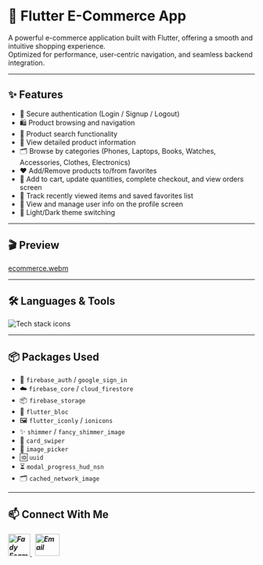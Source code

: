 # 🛒 Flutter E-Commerce App

A powerful e-commerce application built with Flutter, offering a smooth and intuitive shopping experience.  
Optimized for performance, user-centric navigation, and seamless backend integration.

---
## ✨ Features

- 🔐 Secure authentication (Login / Signup / Logout)
- 🛍️ Product browsing and navigation 
- 🔎 Product search functionality 
- 📄 View detailed product information 
- 🗂️ Browse by categories (Phones, Laptops, Books, Watches, Accessories, Clothes, Electronics) 
- ❤️ Add/Remove products to/from favorites
- 🛒 Add to cart, update quantities, complete checkout, and view orders screen
- 🧾 Track recently viewed items and saved favorites list
- 👤 View and manage user info on the profile screen
- 🎨 Light/Dark theme switching




---

## 🎬 Preview

[ecommerce.webm](https://github.com/Fady-Esam/e-commerce/assets/146977882/fa7ebd10-bab6-4682-9e95-2e215e08c6d8)

---

## 🛠️ Languages & Tools
<p align="left"> 
        <img src="https://skillicons.dev/icons?i=flutter,dart,firebase,vscode,git,github" alt="Tech stack icons" />
</p>

---

## 📦 Packages Used

- 🔐 `firebase_auth` / `google_sign_in`
- ☁️ `firebase_core` / `cloud_firestore`
- 📦 `firebase_storage`
- 🧱 `flutter_bloc`
- 🖼️ `flutter_iconly` / `ionicons`
- ✨ `shimmer` / `fancy_shimmer_image`
- 🎴 `card_swiper`
- 📸 `image_picker`
- 🆔 `uuid`
- ⏳ `modal_progress_hud_nsn`
- 🗂️ `cached_network_image`

---

## 📫 Connect With Me
<h5 align="left"> 
<a href="https://www.linkedin.com/in/fady-esam/" target="_blank"> 
  <img src="https://raw.githubusercontent.com/rahuldkjain/github-profile-readme-generator/master/src/images/icons/Social/linked-in-alt.svg" alt="Fady Esam" height="45" width="45" /> 
  </a> 
   &nbsp;
  <a href="mailto:fady.esam.0101@gmail.com" target="_blank"> 
    <img src="https://cdn-icons-png.flaticon.com/512/732/732200.png" alt="Email" height="45" width="50" /> 
</a> 
</h5>


